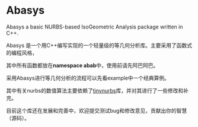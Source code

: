 # Abasys

Abasys a basic NURBS-based IsoGeometric Analysis package written in C++.


Abasys 是一个用C++编写实现的一个轻量级的等几何分析库。主要采用了函数式的编程风格，

其中所有函数都放在**namespace abab**中，使用前请先阿巴阿巴。

采用Abasys进行等几何分析的流程可以先看example中一个经典算例。

其中有关nurbs的数值算法主要依赖了[tinynurbs](https://github.com/pradeep-pyro/tinynurbs)库，并对其进行了一些修改和补充。

目前这个库还在发展和完善中，欢迎提交测试bug和修改意见，贡献出你的智慧（源码）。